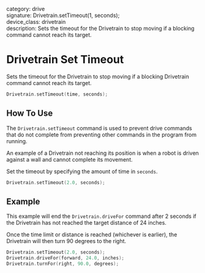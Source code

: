 category: drive  
signature: Drivetrain.setTimeout(1, seconds);  
device_class: drivetrain  
description: Sets the timeout for the Drivetrain to stop moving if a blocking command cannot reach its target.  

# Drivetrain Set Timeout

Sets the timeout for the Drivetrain to stop moving if a blocking Drivetrain command cannot reach its target.

```cpp
Drivetrain.setTimeout(time, seconds);
```

## How To Use

The `Drivetrain.setTimeout` command is used to prevent drive commands that do not complete from preventing other commands in the program from running.

An example of a Drivetrain not reaching its position is when a robot is driven against a wall and cannot complete its movement.

Set the timeout by specifying the amount of time in `seconds`.

```cpp
Drivetrain.setTimeout(2.0, seconds);
```

## Example

This example will end the `Drivetrain.driveFor` command after 2 seconds if the Drivetrain has not reached the target distance of 24 inches. 

Once the time limit or distance is reached (whichever is earlier), the Drivetrain will then turn 90 degrees to the right.

```cpp
Drivetrain.setTimeout(2.0, seconds);
Drivetrain.driveFor(forward, 24.0, inches);
Drivetrain.turnFor(right, 90.0, degrees);
```

<advanced>
</advanced>